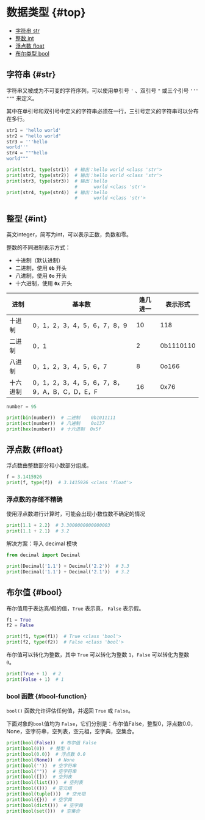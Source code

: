# 数据类型 {#top}

- [字符串 str](#str)
- [整数 int](#int)
- [浮点数 float](#float)
- [布尔类型 bool](#bool)

## 字符串 {#str}

字符串又被成为不可变的字符序列，可以使用单引号 `'` 、双引号 `"` 或三个引号 `'''` `"""` 来定义。

其中在单引号和双引号中定义的字符串必须在一行，三引号定义的字符串可以分布在多行。

```python
str1 = 'hello world'
str2 = "hello world"
str3 = '''hello 
world'''
str4 = """hello 
world"""

print(str1, type(str1))  # 输出：hello world <class 'str'>
print(str2, type(str2))  # 输出：hello world <class 'str'>
print(str3, type(str3))  # 输出：hello 
                         #      world <class 'str'>
print(str4, type(str4))  # 输出：hello 
                         #      world <class 'str'>
```

## 整型 {#int}

英文integer，简写为int，可以表示正数，负数和零。

整数的不同进制表示方式：

- 十进制（默认进制）
- 二进制，使用 **`0b`** 开头
- 八进制，使用 **`0o`** 开头
- 十六进制，使用 **`0x`** 开头

| 进制 | 基本数 | 逢几进一 | 表示形式 |
|--|---------------------|------|-----------|
| 十进制 | 0，1，2，3，4，5，6，7，8，9 | 10 | 118 |
| 二进制 | 0，1 | 2 | 0b1110110 |
| 八进制 | 0，1，2，3，4，5，6，7 | 8 | 0o166 |
| 十六进制 | 0，1，2，3，4，5，6，7，8，9，A，B，C，D，E，F | 16 | 0x76 |

```python
number = 95

print(bin(number))  # 二进制    0b1011111
print(oct(number))  # 八进制    0o137
print(hex(number))  # 十六进制  0x5f
```

## 浮点数 {#float}

浮点数由整数部分和小数部分组成。

```python
f = 3.1415926
print(f, type(f))  # 3.1415926 <class 'float'>
```

### 浮点数的存储不精确

使用浮点数进行计算时，可能会出现小数位数不确定的情况

```python
print(1.1 + 2.2)  # 3.3000000000000003
print(1.1 + 2.1)  # 3.2
```

解决方案：导入 decimal 模块

```python
from decimal import Decimal

print(Decimal('1.1') + Decimal('2.2'))  # 3.3
print(Decimal('1.1') + Decimal('2.1'))  # 3.2
```

## 布尔值 {#bool}

布尔值用于表达真/假的值，`True` 表示真， `False` 表示假。

```python
f1 = True
f2 = False

print(f1, type(f1))  # True <class 'bool'>
print(f2, type(f2))  # False <class 'bool'>
```

布尔值可以转化为整数，其中 `True` 可以转化为整数 `1`，`False` 可以转化为整数 `0`。

```python
print(True + 1)  # 2
print(False + 1)  # 1
```

### bool 函数 {#bool-function}

`bool()` 函数允许评估任何值，并返回 `True` 或 `False`。

下面对象的`bool`值均为 `False`，它们分别是：布尔值False，整型0，浮点数0.0，None，空字符串，空列表，空元祖，空字典，空集合。

```python
print(bool(False))  # 布尔值 False
print(bool(0))  # 整型 0
print(bool(0.0))  # 浮点数 0.0
print(bool(None))  # None
print(bool(''))  # 空字符串
print(bool(""))  # 空字符串
print(bool([]))  # 空列表
print(bool(list()))  # 空列表
print(bool(()))  # 空元组
print(bool(tuple()))  # 空元祖
print(bool({}))  # 空字典
print(bool(dict()))  # 空字典
print(bool(set()))  # 空集合

```
